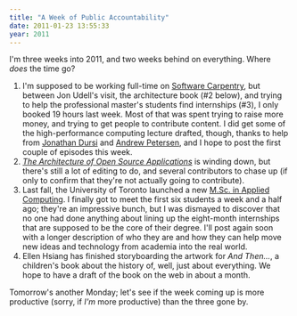 ```yaml
---
title: "A Week of Public Accountability"
date: 2011-01-23 13:55:33
year: 2011
---
```

I'm three weeks into 2011, and two weeks behind on everything. Where <em>does</em> the time go?
<ol>
	<li>I'm supposed to be working full-time on <a href="https://software-carpentry.org">Software Carpentry</a>, but between Jon Udell's visit, the architecture book (#2 below), and trying to help the professional master's students find internships (#3), I only booked 19 hours last week. Most of that was spent trying to raise more money, and trying to get people to contribute content. I did get some of the high-performance computing lecture drafted, though, thanks to help from <a href="http://www.cita.utoronto.ca/~ljdursi/">Jonathan Dursi</a> and <a href="http://individual.utoronto.ca/apetersen/">Andrew Petersen</a>, and I hope to post the first couple of episodes this week.</li>
	<li><a href="http://aosabook.org"><em>The Architecture of Open Source Applications</em></a> is winding down, but there's still a lot of editing to do, and several contributors to chase up (if only to confirm that they're not actually going to contribute).</li>
	<li>Last fall, the University of Toronto launched a new <a href="http://web.cs.toronto.edu/program/grad/mscac.htm">M.Sc. in Applied Computing</a>. I finally got to meet the first six students a week and a half ago; they're an impressive bunch, but I was dismayed to discover that no one had done anything about lining up the eight-month internships that are supposed to be the core of their degree. I'll post again soon with a longer description of who they are and how they can help move new ideas and technology from academia into the real world.</li>
	<li>Ellen Hsiang has finished storyboarding the artwork for <em>And Then...</em>, a children's book about the history of, well, just about everything. We hope to have a draft of the book on the web in about a month.</li>
</ol>
Tomorrow's another Monday; let's see if the week coming up is more productive (sorry, if <em>I'm</em> more productive) than the three gone by.
